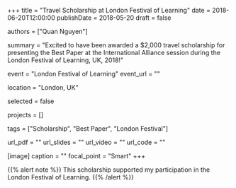 +++
title = "Travel Scholarship at London Festival of Learning"
date = 2018-06-20T12:00:00
publishDate = 2018-05-20
draft = false

authors = ["Quan Nguyen"]

summary = "Excited to have been awarded a $2,000 travel scholarship for presenting the Best Paper at the International Alliance session during the London Festival of Learning, UK, 2018!"

event = "London Festival of Learning"
event_url = ""

location = "London, UK"

selected = false

projects = []

tags = ["Scholarship", "Best Paper", "London Festival"]

url_pdf = ""
url_slides = ""
url_video = ""
url_code = ""

[image]
  caption = ""
  focal_point = "Smart"
+++

{{% alert note %}}
This scholarship supported my participation in the London Festival of Learning.
{{% /alert %}}
